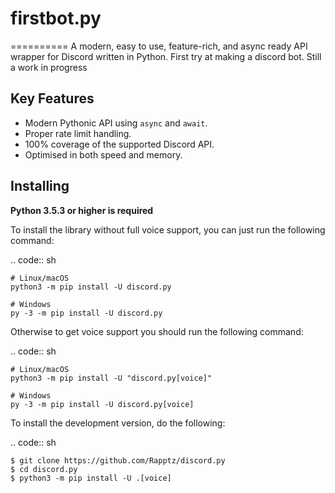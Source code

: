 # firstbot.py
==========
A modern, easy to use, feature-rich, and async ready API wrapper for Discord written in Python. First try at making a discord bot. Still a work in progress 

Key Features
-------------

- Modern Pythonic API using ``async`` and ``await``.
- Proper rate limit handling.
- 100% coverage of the supported Discord API.
- Optimised in both speed and memory.

Installing
----------

**Python 3.5.3 or higher is required**

To install the library without full voice support, you can just run the following command:

.. code:: sh

    # Linux/macOS
    python3 -m pip install -U discord.py

    # Windows
    py -3 -m pip install -U discord.py

Otherwise to get voice support you should run the following command:

.. code:: sh

    # Linux/macOS
    python3 -m pip install -U "discord.py[voice]"

    # Windows
    py -3 -m pip install -U discord.py[voice]


To install the development version, do the following:

.. code:: sh

    $ git clone https://github.com/Rapptz/discord.py
    $ cd discord.py
    $ python3 -m pip install -U .[voice]


